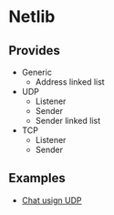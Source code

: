 # Netlib

## Provides

- Generic
  - Address linked list
- UDP
  - Listener
  - Sender
  - Sender linked list
- TCP
  - Listener
  - Sender

## Examples

- [Chat usign UDP](/examples/chat-udp)

